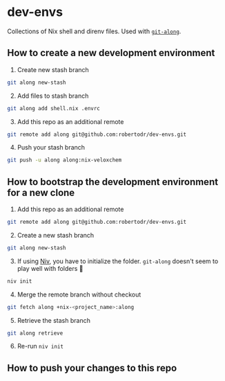 # dev-envs
Collections of Nix shell and direnv files. Used with [`git-along`](https://github.com/nyarly/git-along).

## How to create a new development environment

1. Create new stash branch
```bash
git along new-stash
```
2. Add files to stash branch
```bash
git along add shell.nix .envrc
```
3. Add this repo as an additional remote
```bash
git remote add along git@github.com:robertodr/dev-envs.git
```
4. Push your stash branch
```bash
git push -u along along:nix-veloxchem
```

## How to bootstrap the development environment for a new clone

1. Add this repo as an additional remote
```bash
git remote add along git@github.com:robertodr/dev-envs.git
```
2. Create a new stash branch
```bash
git along new-stash
```
3. If using [Niv](https://github.com/nmattia/niv), you have to initialize the folder. `git-along` doesn't seem to play well with folders :shrug:
```bash
niv init
```
4. Merge the remote branch without checkout
```bash
git fetch along +nix-<project_name>:along
```
5. Retrieve the stash branch
```bash
git along retrieve
```
6. Re-run `niv init`

## How to push your changes to this repo
